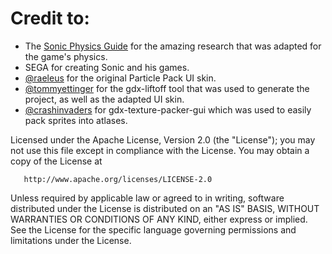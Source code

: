# Credit to:
* The [Sonic Physics Guide](https://info.sonicretro.org/Sonic_Physics_Guide) for the amazing research that was adapted for the game's physics.
* SEGA for creating Sonic and his games.
* [@raeleus](https://github.com/raeleus) for the original Particle Pack UI skin.
* [@tommyettinger](https://github.com/tommyettinger) for the gdx-liftoff tool that was used to generate the project, as well as the adapted UI skin.
* [@crashinvaders](https://github.com/crashinvaders) for gdx-texture-packer-gui which was used to easily pack sprites into atlases.


Licensed under the Apache License, Version 2.0 (the "License");
you may not use this file except in compliance with the License.
You may obtain a copy of the License at

       http://www.apache.org/licenses/LICENSE-2.0

Unless required by applicable law or agreed to in writing, software
distributed under the License is distributed on an "AS IS" BASIS,
WITHOUT WARRANTIES OR CONDITIONS OF ANY KIND, either express or implied.
See the License for the specific language governing permissions and
limitations under the License. 
